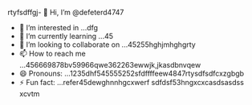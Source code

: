 rtyfsdffgj- 👋 Hi, I’m @defeterd4747
- 👀 I’m interested in ...dfg
- 🌱 I’m currently learning ...45
- 💞️ I’m looking to collaborate on ...45255hghjmhghgrty
- 📫 How to reach me ...456669878bv59966qwe362263ewwjk,jkasdbnvqew
- 😄 Pronouns: ...1235dhf545555252sfdffffeew4847rtysdfsdfcxzgbgb
- ⚡ Fun fact: ...refer45dewghnnhgcxwerf
sdfdsf53hngxcxcasdsasdss
xcvtm
<!---ddd15345dsf
defeterd/defeterd is a ✨ special ✨ repository because its `README.md` (this file) juyappears on your GitHub profile.366bgfjmyjxcvxcv
You can click the Preview link to take a look at your changes.58
--->
